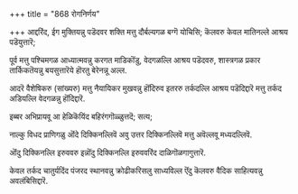 +++
title = "868 रोगनिर्णय"

+++
आद्दरिंद, ईग मुक्तियन्नु पडॆदवर शक्ति मत्तु दौर्बल्यगळ बग्गॆ योचिसि; कॆलवरु केवल मातिनल्ले आश्रय पडॆयुत्तारॆ;

पूर्व मत्तु पश्चिमगळ आध्यात्मवन्नु करगत माडिकॊंडु, वेदगळल्लि आश्रय पडॆदवरु, शास्त्रगळ प्रकार तार्किकतॆयन्नु बयसुत्तारॆये हॊरतु बेरेनन्नू अल्ल.

आदरॆ वैशेषिकरु (सांख्यरु) मत्तु नैयायिकर मुखवन्नु हॊंदिरुव इतररु तर्कदल्लि आश्रय पडॆदिद्दारॆ मत्तु तर्कद अडियल्लि वेदगळन्नु हॊंदिद्दारॆ.

इब्बर अभिप्रायवू आ हेळिकॆयिंद बहिरंगगॊळ्ळुत्तदॆ; सत्य;

नाल्कु विधद प्राणिगळु ऒंदे दिक्किनल्लिवॆ अवु उत्तर दिक्किनल्लिवॆ मत्तु अवॆल्लवू मध्यदल्लिवॆ.

ऒंदु दिक्किनल्लि इरुववरु इन्नॊंदु दिक्किनल्लि इरुववरिंद दाळिगॊळगागुत्तारॆ.

केवल तर्कद चातुर्यदिंद पंजरद स्थानवन्नु क्रोढीकरिसलु साध्यविल्ल ऎंदु कॆलवरु वैदिक साहित्यवन्नु अवलंबिसिद्दारॆ.

